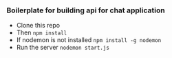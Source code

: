 ### Boilerplate for building api for chat application

- Clone this repo
- Then ```npm install```
- If nodemon is not installed ```npm install -g nodemon```
- Run the server ```nodemon start.js```